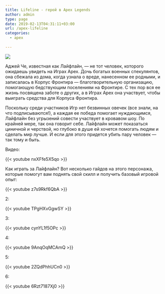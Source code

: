 ```yaml
---
title: Lifeline - герой в Apex Legends
author: admin
type: page
date: 2019-02-13T04:31:11+03:00
url: /apex-lifeline
categories:
  - apex
             
---
```


<img src="\pics\apex-lifeline.jpg">

Аджей Че, известная как Лайфлайн, — не тот человек, которого ожидаешь увидеть на Играх Apex. Дочь богатых военных спекулянтов, она сбежала из дома, когда узнала о вреде, нанесенном ее родными, и записалась в Корпус Фронтира — благотворительную организацию, помогающую бедствующим поселениям на Фронтире. С тех пор вся ее жизнь посвящена заботе о других, а в Играх Apex она участвует, чтобы выиграть средства для Корпуса Фронтира.

Поскольку среди участников Игр нет безвинных овечек (все знали, на что подписываются!), а каждая ее победа помогает нуждающимся, Лайфлайн без угрызений совести участвует в кровавом шоу. По крайней мере, так она говорит себе. Лайфлайн может показаться циничной и черствой, но глубоко в душе ей хочется помогать людям и сделать мир лучше. И если для этого придется убить пару человек — так тому и быть.

Видео:

{{< youtube nxXFfe5X5qo >}}

Как играть за Лайфлайн? Вот несколько гайдов на этого персонажа, которые помогут вам поднять свой скилл и получить базовый игровой опыт:

{{< youtube z7s9Rkf6QbA >}}

2:

{{< youtube TPgHXvGgwSY >}}

3:

{{< youtube cynYL1f5OPc >}}

4:

{{< youtube 9AnqOqMCAmQ >}}

5:

{{< youtube 2ZQdPhhUCn0 >}}

6:

{{< youtube 6Rzt7187Xj0 >}}